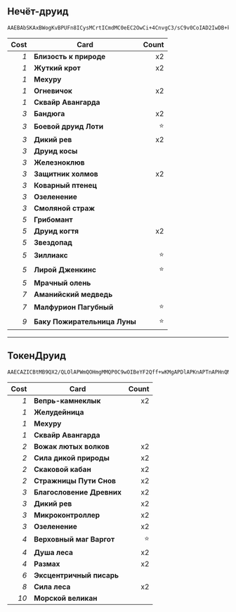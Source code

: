 ## Нечёт-друид

```
AAEBAbSKAxBWogKvBPUFn8ICysMCrtICmdMC0eEC2OwCi+4CnvgC3/sC9v0CoIAD2IwDB+kBtAXmBZvCAuvCAovlAqbvAgA=
```

| Cost | Card | Count |
| -------: | ---- | ----: |
| _1_ | **Близость к природе** | x2 |
| _1_ | **Жуткий крот** | x2 |
| _1_ | **Мехуру** | |
| _1_ | **Огневичок** | x2 |
| _1_ | **Сквайр Авангарда** | |
| _3_ | **Бандюга** | x2 |
| _3_ | **Боевой друид Лоти** | ⭐ |
| _3_ | **Дикий рев** | x2 |
| _3_ | **Друид косы** | |
| _3_ | **Железноклюв** | |
| _3_ | **Защитник холмов** | x2 |
| _3_ | **Коварный птенец** | |
| _3_ | **Озеленение** | |
| _3_ | **Смоляной страж** | |
| _5_ | **Грибомант** | |
| _5_ | **Друид когтя** | x2 |
| _5_ | **Звездопад** | |
| _5_ | **Зиллиакс** | ⭐ |
| _5_ | **Лирой Дженкинс** | ⭐ |
| _5_ | **Мрачный олень** | |
| _7_ | **Аманийский медведь** | |
| _7_ | **Малфурион Пагубный** | ⭐ |
| _9_ | **Баку Пожирательница Луны** | ⭐ |

---

## ТокенДруид

```
AAECAZICBtMB9QX2/QLOlAPWmQOHmgMMQP0C9wOIBeYF2Qff+wKMgAPDlAPKnAPTnAPHnQMA
```

| Cost | Card | Count |
| -------: | ---- | ----: |
| _1_ | **Вепрь-камнеклык** | x2 |
| _1_ | **Желудейница** | |
| _1_ | **Мехуру** | |
| _1_ | **Сквайр Авангарда** | |
| _2_ | **Вожак лютых волков** | x2 |
| _2_ | **Сила дикой природы** | x2 |
| _2_ | **Скаковой кабан** | x2 |
| _2_ | **Стражницы Пути Снов** | x2 |
| _3_ | **Благословение Древних** | x2 |
| _3_ | **Дикий рев** | x2 |
| _3_ | **Микроконтроллер** | x2 |
| _3_ | **Озеленение** | x2 |
| _4_ | **Верховный маг Варгот** | ⭐ |
| _4_ | **Душа леса** | x2 |
| _4_ | **Размах** | x2 |
| _6_ | **Эксцентричный писарь** | |
| _8_ | **Сила леса** | x2 |
| _10_ | **Морской великан** | |
